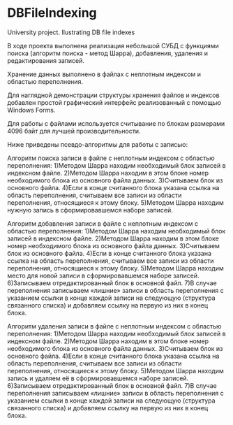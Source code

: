 # DBFileIndexing
University project. Ilustrating DB file indexes

В ходе проекта выполнена реализация небольшой СУБД с функциями поиска (алгоритм поиска - метод Шарра), добавления, удаления и редактирования записей.

Хранение данных выполнено в файлах с неплотным индексом и областью переполнения.

Для наглядной демонстрации структуры хранения файлов и индексов добавлен простой графический интерфейс реализованный с помощью Windows Forms.

Для работы с файлами используется считывание по блокам размерами 4096 байт для лучшей производительности.

Ниже приведены псевдо-алгоритмы для работы с записью:

Алгоритм поиска записи в файле с неплотным индексом с областью переполнения:
1)Методом Шарра находим необходимый блок записей в индексном файле.
2)Методом Шарра находим в этом блоке номер необходимого блока из основного файла данных.
3)Считываем блок из основного файла.
4)Если в конце считанного блока указана ссылка на область переполнения, считываем все записи из области переполнения, относящиеся к этому блоку.
5)Методом Шарра находим нужную запись в сформировавшемся наборе записей.


Алгоритм добавления записи в файле с неплотным индексом с областью переполнения:
1)Методом Шарра находим необходимый блок записей в индексном файле.
2)Методом Шарра находим в этом блоке номер необходимого блока из основного файла данных.
3)Считываем блок из основного файла.
4)Если в конце считанного блока указана ссылка на область переполнения, считываем все записи из области переполнения, относящиеся к этому блоку.
5)Методом Шарра находим место для новой записи в сформировавшемся наборе записей.
6)Записываем отредактированный блок в основной файл.
7)В случае переполнения записываем «лишние» записи в область переполнения с указанием ссылки в конце каждой записи на следующую (структура связанного списка) и добавляем ссылку на первую из них в конец блока.

Алгоритм удаления записи в файле с неплотным индексом с областью переполнения:
1)Методом Шарра находим необходимый блок записей в индексном файле.
2)Методом Шарра находим в этом блоке номер необходимого блока из основного файла данных.
3)Считываем блок из основного файла.
4)Если в конце считанного блока указана ссылка на область переполнения, считываем все записи из области переполнения, относящиеся к этому блоку.
5)Методом Шарра находим запись и удаляем её в сформировавшемся наборе записей.
6)Записываем отредактированный блок в основной файл.
7)В случае переполнения записываем «лишние» записи в область переполнения с указанием ссылки в конце каждой записи на следующую (структура связанного списка) и добавляем ссылку на первую из них в конец блока.
